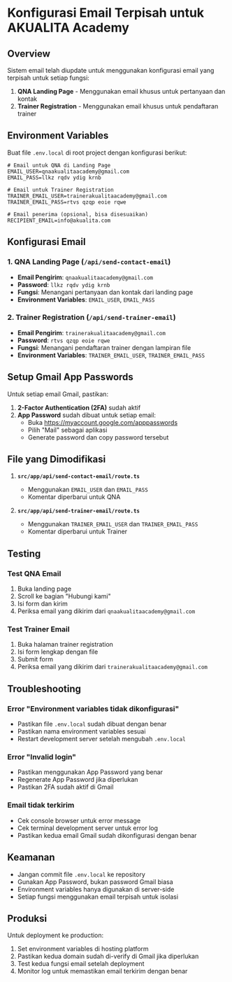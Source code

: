 # Konfigurasi Email Terpisah untuk AKUALITA Academy

## Overview

Sistem email telah diupdate untuk menggunakan konfigurasi email yang terpisah untuk setiap fungsi:

1. **QNA Landing Page** - Menggunakan email khusus untuk pertanyaan dan kontak
2. **Trainer Registration** - Menggunakan email khusus untuk pendaftaran trainer

## Environment Variables

Buat file `.env.local` di root project dengan konfigurasi berikut:

```env
# Email untuk QNA di Landing Page
EMAIL_USER=qnaakualitaacademy@gmail.com
EMAIL_PASS=llkz rqdv ydig krnb

# Email untuk Trainer Registration  
TRAINER_EMAIL_USER=trainerakualitaacademy@gmail.com
TRAINER_EMAIL_PASS=rtvs qzqp eoie rqwe

# Email penerima (opsional, bisa disesuaikan)
RECIPIENT_EMAIL=info@akualita.com
```

## Konfigurasi Email

### 1. QNA Landing Page (`/api/send-contact-email`)

- **Email Pengirim**: `qnaakualitaacademy@gmail.com`
- **Password**: `llkz rqdv ydig krnb`
- **Fungsi**: Menangani pertanyaan dan kontak dari landing page
- **Environment Variables**: `EMAIL_USER`, `EMAIL_PASS`

### 2. Trainer Registration (`/api/send-trainer-email`)

- **Email Pengirim**: `trainerakualitaacademy@gmail.com`
- **Password**: `rtvs qzqp eoie rqwe`
- **Fungsi**: Menangani pendaftaran trainer dengan lampiran file
- **Environment Variables**: `TRAINER_EMAIL_USER`, `TRAINER_EMAIL_PASS`

## Setup Gmail App Passwords

Untuk setiap email Gmail, pastikan:

1. **2-Factor Authentication (2FA)** sudah aktif
2. **App Password** sudah dibuat untuk setiap email:
   - Buka https://myaccount.google.com/apppasswords
   - Pilih "Mail" sebagai aplikasi
   - Generate password dan copy password tersebut

## File yang Dimodifikasi

1. **`src/app/api/send-contact-email/route.ts`**
   - Menggunakan `EMAIL_USER` dan `EMAIL_PASS`
   - Komentar diperbarui untuk QNA

2. **`src/app/api/send-trainer-email/route.ts`**
   - Menggunakan `TRAINER_EMAIL_USER` dan `TRAINER_EMAIL_PASS`
   - Komentar diperbarui untuk Trainer

## Testing

### Test QNA Email
1. Buka landing page
2. Scroll ke bagian "Hubungi kami"
3. Isi form dan kirim
4. Periksa email yang dikirim dari `qnaakualitaacademy@gmail.com`

### Test Trainer Email
1. Buka halaman trainer registration
2. Isi form lengkap dengan file
3. Submit form
4. Periksa email yang dikirim dari `trainerakualitaacademy@gmail.com`

## Troubleshooting

### Error "Environment variables tidak dikonfigurasi"
- Pastikan file `.env.local` sudah dibuat dengan benar
- Pastikan nama environment variables sesuai
- Restart development server setelah mengubah `.env.local`

### Error "Invalid login"
- Pastikan menggunakan App Password yang benar
- Regenerate App Password jika diperlukan
- Pastikan 2FA sudah aktif di Gmail

### Email tidak terkirim
- Cek console browser untuk error message
- Cek terminal development server untuk error log
- Pastikan kedua email Gmail sudah dikonfigurasi dengan benar

## Keamanan

- Jangan commit file `.env.local` ke repository
- Gunakan App Password, bukan password Gmail biasa
- Environment variables hanya digunakan di server-side
- Setiap fungsi menggunakan email terpisah untuk isolasi

## Produksi

Untuk deployment ke production:
1. Set environment variables di hosting platform
2. Pastikan kedua domain sudah di-verify di Gmail jika diperlukan
3. Test kedua fungsi email setelah deployment
4. Monitor log untuk memastikan email terkirim dengan benar
